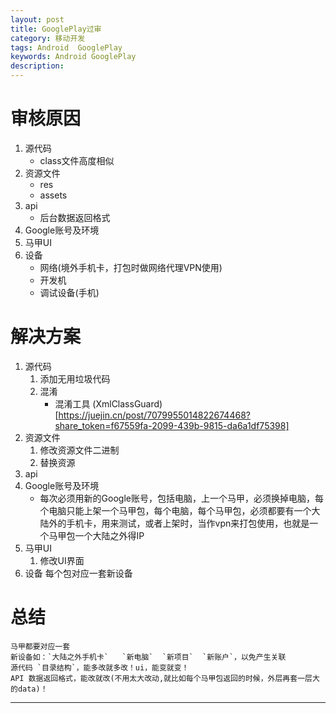 ```yaml
---
layout: post  
title: GooglePlay过审 
category: 移动开发  
tags: Android  GooglePlay
keywords: Android GooglePlay
description:   
---
```


# 审核原因
1. 源代码
   - class文件高度相似
2. 资源文件
   - res
   - assets 
3. api
   - 后台数据返回格式  
4. Google账号及环境   
5. 马甲UI   
6. 设备
   - 网络(境外手机卡，打包时做网络代理VPN使用)
   - 开发机
   - 调试设备(手机)

# 解决方案

1. 源代码
   1. 添加无用垃圾代码
   2. 混淆
      - 混淆工具 (XmlClassGuard)[https://juejin.cn/post/7079955014822674468?share_token=f67559fa-2099-439b-9815-da6a1df75398]
2. 资源文件
   1. 修改资源文件二进制
   2. 替换资源
3. api
4. Google账号及环境   
   - 每次必须用新的Google账号，包括电脑，上一个马甲，必须换掉电脑，每个电脑只能上架一个马甲包，每个电脑，每个马甲包，必须都要有一个大陆外的手机卡，用来测试，或者上架时，当作vpn来打包使用，也就是一个马甲包一个大陆之外得IP
5. 马甲UI
   1. 修改UI界面
6. 设备
    每个包对应一套新设备

# 总结
    马甲都要对应一套
    新设备如：`大陆之外手机卡`   `新电脑`  `新项目`  `新账户`，以免产生关联
    源代码 `目录结构`，能多改就多改！ui，能变就变！
    API 数据返回格式，能改就改(不用太大改动,就比如每个马甲包返回的时候，外层再套一层大的data)！



---